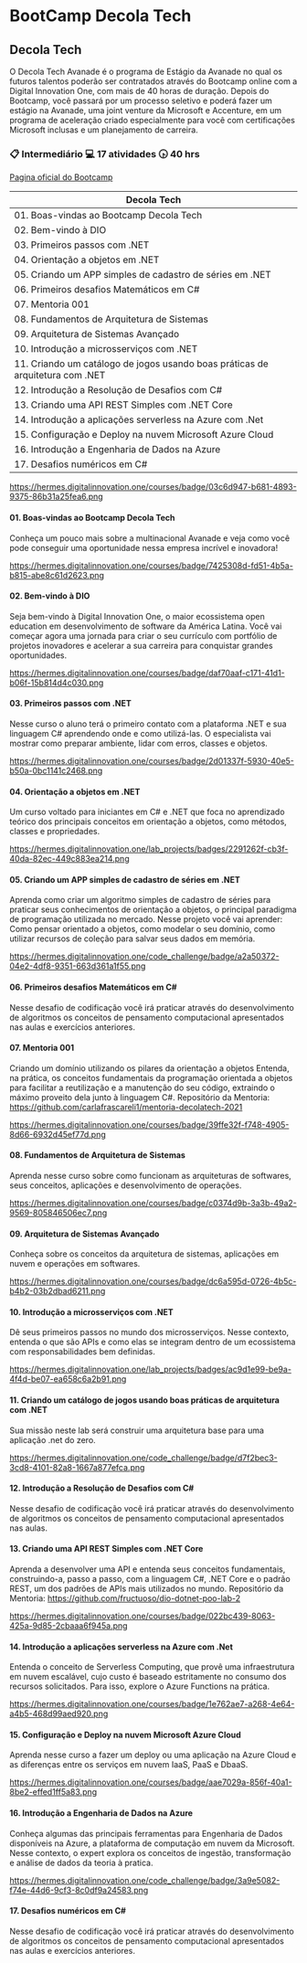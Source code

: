 # BootCamp Decola Tech

## Decola Tech

O Decola Tech Avanade é o programa de Estágio da Avanade no qual os futuros talentos poderão ser contratados através do Bootcamp online com a Digital Innovation One, com mais de 40 horas de duração. Depois do Bootcamp, você passará por um processo seletivo e poderá fazer um estágio na Avanade, uma joint venture da Microsoft e Accenture, em um programa de aceleração criado especialmente para você com certificações Microsoft inclusas e um planejamento de carreira.

### :clipboard: Intermediário  :computer: 17 atividades  :clock430: 40 hrs

[Pagina oficial do Bootcamp](https://web.dio.me/track/decola-tech?tab=path)

| Decola Tech                  |
|-------------------------------------|
|  01. Boas-vindas ao Bootcamp Decola Tech | 
|  02. Bem-vindo à DIO | 
|  03. Primeiros passos com .NET | 
|  04. Orientação a objetos em .NET | 
|  05. Criando um APP simples de cadastro de séries em .NET | 
|  06. Primeiros desafios Matemáticos em C# | 
|  07. Mentoria 001 | 
|  08. Fundamentos de Arquitetura de Sistemas | 
|  09. Arquitetura de Sistemas Avançado | 
|  10. Introdução a microsserviços com .NET | 
|  11. Criando um catálogo de jogos usando boas práticas de arquitetura com .NET | 
|  12. Introdução a Resolução de Desafios com C# | 
|  13. Criando uma API REST Simples com .NET Core | 
|  14. Introdução a aplicações serverless na Azure com .Net | 
|  15. Configuração e Deploy na nuvem Microsoft Azure Cloud | 
|  16. Introdução a Engenharia de Dados na Azure | 
|  17. Desafios numéricos em C# | 

https://hermes.digitalinnovation.one/courses/badge/03c6d947-b681-4893-9375-86b31a25fea6.png
####  01. Boas-vindas ao Bootcamp Decola Tech
Conheça um pouco mais sobre a multinacional Avanade e veja como você pode conseguir uma oportunidade nessa empresa incrível e inovadora!

https://hermes.digitalinnovation.one/courses/badge/7425308d-fd51-4b5a-b815-abe8c61d2623.png
####  02. Bem-vindo à DIO
Seja bem-vindo à Digital Innovation One, o maior ecossistema open education em desenvolvimento de software da América Latina. Você vai começar agora uma jornada para criar o seu currículo com portfólio de projetos inovadores e acelerar a sua carreira para conquistar grandes oportunidades.

https://hermes.digitalinnovation.one/courses/badge/daf70aaf-c171-41d1-b06f-15b814d4c030.png
####  03. Primeiros passos com .NET
Nesse curso o aluno terá o primeiro contato com a plataforma .NET e sua linguagem C# aprendendo onde e como utilizá-las. O especialista vai mostrar como preparar ambiente, lidar com erros, classes e objetos.

https://hermes.digitalinnovation.one/courses/badge/2d01337f-5930-40e5-b50a-0bc1141c2468.png
####  04. Orientação a objetos em .NET
Um curso voltado para iniciantes em C# e .NET que foca no aprendizado teórico dos principais conceitos em orientação a objetos, como métodos, classes e propriedades.

https://hermes.digitalinnovation.one/lab_projects/badges/2291262f-cb3f-40da-82ec-449c883ea214.png
####  05. Criando um APP simples de cadastro de séries em .NET
Aprenda como criar um algoritmo simples de cadastro de séries para praticar seus conhecimentos de orientação a objetos, o principal paradigma de programação utilizada no mercado. Nesse projeto você vai aprender: Como pensar orientado a objetos, como modelar o seu domínio, como utilizar recursos de coleção para salvar seus dados em memória.

https://hermes.digitalinnovation.one/code_challenge/badge/a2a50372-04e2-4df8-9351-663d361a1f55.png
####  06. Primeiros desafios Matemáticos em C#
Nesse desafio de codificação você irá praticar através do desenvolvimento de algoritmos os conceitos de pensamento computacional apresentados nas aulas e exercícios anteriores.

####  07. Mentoria 001
Criando um domínio utilizando os pilares da orientação a objetos
Entenda, na prática, os conceitos fundamentais da programação orientada a objetos para facilitar a reutilização e a manutenção do seu código, extraindo o máximo proveito dela junto à linguagem C#. Repositório da Mentoria: https://github.com/carlafrascareli1/mentoria-decolatech-2021

https://hermes.digitalinnovation.one/courses/badge/39ffe32f-f748-4905-8d66-6932d45ef77d.png
####  08. Fundamentos de Arquitetura de Sistemas
Aprenda nesse curso sobre como funcionam as arquiteturas de softwares, seus conceitos, aplicações e desenvolvimento de operações.

https://hermes.digitalinnovation.one/courses/badge/c0374d9b-3a3b-49a2-9569-805846506ec7.png
####  09. Arquitetura de Sistemas Avançado
Conheça sobre os conceitos da arquitetura de sistemas, aplicações em nuvem e operações em softwares.

https://hermes.digitalinnovation.one/courses/badge/dc6a595d-0726-4b5c-b4b2-03b2dbad6211.png
####  10. Introdução a microsserviços com .NET
Dê seus primeiros passos no mundo dos microsserviços. Nesse contexto, entenda o que são APIs e como elas se integram dentro de um ecossistema com responsabilidades bem definidas.

https://hermes.digitalinnovation.one/lab_projects/badges/ac9d1e99-be9a-4f4d-be07-ea658c6a2b91.png
####  11. Criando um catálogo de jogos usando boas práticas de arquitetura com .NET
Sua missão neste lab será construir uma arquitetura base para uma aplicação .net do zero.

https://hermes.digitalinnovation.one/code_challenge/badge/d7f2bec3-3cd8-4101-82a8-1667a877efca.png
####  12. Introdução a Resolução de Desafios com C#
Nesse desafio de codificação você irá praticar através do desenvolvimento de algoritmos os conceitos de pensamento computacional apresentados nas aulas.

####  13. Criando uma API REST Simples com .NET Core
Aprenda a desenvolver uma API e entenda seus conceitos fundamentais, construindo-a, passo a passo, com a linguagem C#, .NET Core e o padrão REST, um dos padrões de APIs mais utilizados no mundo. Repositório da Mentoria: https://github.com/fructuoso/dio-dotnet-poo-lab-2

https://hermes.digitalinnovation.one/courses/badge/022bc439-8063-425a-9d85-2cbaaa6f945a.png
####  14. Introdução a aplicações serverless na Azure com .Net
Entenda o conceito de Serverless Computing, que provê uma infraestrutura em nuvem escalável, cujo custo é baseado estritamente no consumo dos recursos solicitados. Para isso, explore o Azure Functions na prática.

https://hermes.digitalinnovation.one/courses/badge/1e762ae7-a268-4e64-a4b5-468d99aed920.png
####  15. Configuração e Deploy na nuvem Microsoft Azure Cloud
Aprenda nesse curso a fazer um deploy ou uma aplicação na Azure Cloud e as diferenças entre os serviços em nuvem IaaS, PaaS e DbaaS.

https://hermes.digitalinnovation.one/courses/badge/aae7029a-856f-40a1-8be2-effed1ff5a83.png
####  16. Introdução a Engenharia de Dados na Azure
Conheça algumas das principais ferramentas para Engenharia de Dados disponíveis na Azure, a plataforma de computação em nuvem da Microsoft. Nesse contexto, o expert explora os conceitos de ingestão, transformação e análise de dados da teoria à pratica.

https://hermes.digitalinnovation.one/code_challenge/badge/3a9e5082-f74e-44d6-9cf3-8c0df9a24583.png
####  17. Desafios numéricos em C#
Nesse desafio de codificação você irá praticar através do desenvolvimento de algoritmos os conceitos de pensamento computacional apresentados nas aulas e exercícios anteriores.